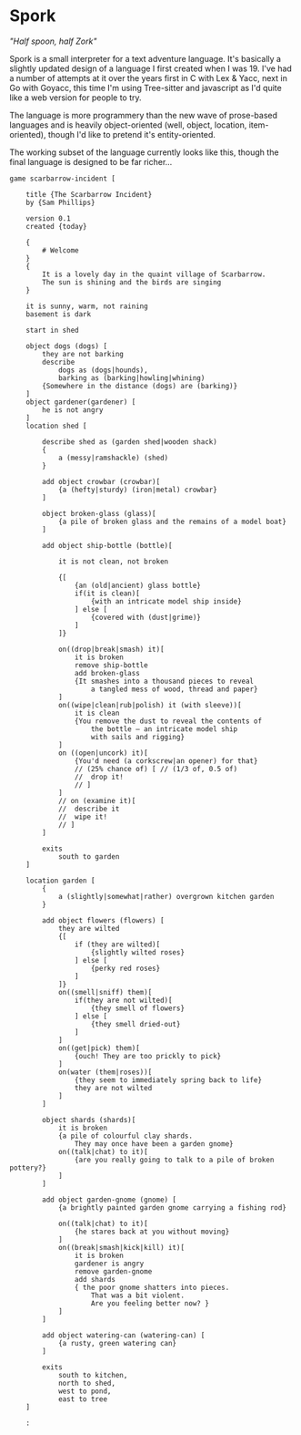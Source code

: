# Spork

_"Half spoon, half Zork"_

Spork is a small interpreter for a text adventure language. It's basically a slightly updated design of a language I first created when I was 19. I've had a number of attempts at it over the years first in C with Lex & Yacc, next in Go with Goyacc, this time I'm using Tree-sitter and javascript as I'd quite like a web version for people to try.

The language is more programmery than the new wave of prose-based languages and is heavily object-oriented (well, object, location, item-oriented), though I'd like to pretend it's entity-oriented.

The working subset of the language currently looks like this, though the final language is designed to be far richer…

	game scarbarrow-incident [

		title {The Scarbarrow Incident}
		by {Sam Phillips}

		version 0.1
		created {today}

		{
			# Welcome
		}
		{
			It is a lovely day in the quaint village of Scarbarrow.
			The sun is shining and the birds are singing
		}

		it is sunny, warm, not raining
		basement is dark

		start in shed

		object dogs (dogs) [
			they are not barking
			describe
				dogs as (dogs|hounds),
				barking as (barking|howling|whining)
			{Somewhere in the distance (dogs) are (barking)}
		]
		object gardener(gardener) [
			he is not angry
		]
		location shed [

			describe shed as (garden shed|wooden shack)
			{
				a (messy|ramshackle) (shed)
			}

			add object crowbar (crowbar)[
				{a (hefty|sturdy) (iron|metal) crowbar}
			]

			object broken-glass (glass)[
				{a pile of broken glass and the remains of a model boat}
			]

			add object ship-bottle (bottle)[

				it is not clean, not broken

				{[
					{an (old|ancient) glass bottle}
					if(it is clean)[
						{with an intricate model ship inside}
					] else [
						{covered with (dust|grime)}
					]
				]}

				on((drop|break|smash) it)[
					it is broken
					remove ship-bottle
					add broken-glass
					{It smashes into a thousand pieces to reveal
						a tangled mess of wood, thread and paper}
				]
				on((wipe|clean|rub|polish) it (with sleeve))[
					it is clean
					{You remove the dust to reveal the contents of
						the bottle — an intricate model ship
						with sails and rigging}
				]
				on ((open|uncork) it)[
					{You'd need (a corkscrew|an opener) for that}
					// (25% chance of) [ // (1/3 of, 0.5 of)
					// 	drop it!
					// ]
				]
				// on (examine it)[
				// 	describe it
				// 	wipe it!
				// ]
			]

			exits
				south to garden
		]

		location garden [
			{
				a (slightly|somewhat|rather) overgrown kitchen garden
			}

			add object flowers (flowers) [
				they are wilted
				{[
					if (they are wilted)[
						{slightly wilted roses}
					] else [
						{perky red roses}
					]
				]}
				on((smell|sniff) them)[
					if(they are not wilted)[
						{they smell of flowers}
					] else [
						{they smell dried-out}
					]
				]
				on((get|pick) them)[
					{ouch! They are too prickly to pick}
				]
				on(water (them|roses))[
					{they seem to immediately spring back to life}
					they are not wilted
				]
			]

			object shards (shards)[
				it is broken
				{a pile of colourful clay shards.
					They may once have been a garden gnome}
				on((talk|chat) to it)[
					{are you really going to talk to a pile of broken pottery?}
				]
			]

			add object garden-gnome (gnome) [
				{a brightly painted garden gnome carrying a fishing rod}

				on((talk|chat) to it)[
					{he stares back at you without moving}
				]
				on((break|smash|kick|kill) it)[
					it is broken
					gardener is angry
					remove garden-gnome
					add shards
					{ the poor gnome shatters into pieces.
						That was a bit violent.
						Are you feeling better now? }
				]
			]

			add object watering-can (watering-can) [
				{a rusty, green watering can}
			]

			exits
				south to kitchen,
				north to shed,
				west to pond,
				east to tree
		]

		:
